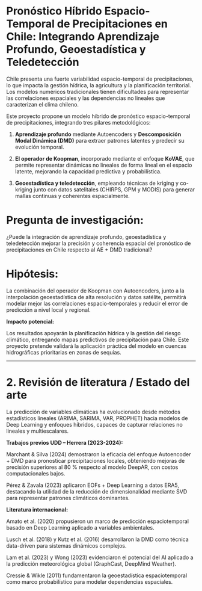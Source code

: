 # Pronóstico Híbrido Espacio-Temporal de Precipitaciones en Chile: Integrando Aprendizaje Profundo, Geoestadística y Teledetección

Chile presenta una fuerte variabilidad espacio-temporal de precipitaciones, lo que impacta la gestión hídrica, la agricultura y la planificación territorial. Los modelos numéricos tradicionales tienen dificultades para representar las correlaciones espaciales y las dependencias no lineales que caracterizan el clima chileno.

Este proyecto propone un modelo híbrido de pronóstico espacio-temporal de precipitaciones, integrando tres pilares metodológicos:

1. **Aprendizaje profundo** mediante Autoencoders y **Descomposición Modal Dinámica (DMD)** para extraer patrones latentes y predecir su evolución temporal.

3. **El operador de Koopman**, incorporado mediante el enfoque **KoVAE**, que permite representar dinámicas no lineales de forma lineal en el espacio latente, mejorando la capacidad predictiva y probabilística.

4. **Geoestadística y teledetección**, empleando técnicas de kriging y co-kriging junto con datos satelitales (CHIRPS, GPM y MODIS) para generar mallas continuas y coherentes espacialmente.

# Pregunta de investigación:

¿Puede la integración de aprendizaje profundo, geoestadística y teledetección mejorar la precisión y coherencia espacial del pronóstico de precipitaciones en Chile respecto al AE + DMD tradicional?

# Hipótesis:

La combinación del operador de Koopman con Autoencoders, junto a la interpolación geoestadística de alta resolución y datos satélite, permitirá modelar mejor las correlaciones espacio-temporales y reducir el error de predicción a nivel local y regional.

**Impacto potencial:**

Los resultados apoyarán la planificación hídrica y la gestión del riesgo climático, entregando mapas predictivos de precipitación para Chile. Este proyecto pretende validará la aplicación práctica del modelo en cuencas hidrográficas prioritarias en zonas de sequias.

-----------

# 2. Revisión de literatura / Estado del arte

La predicción de variables climáticas ha evolucionado desde métodos estadísticos lineales (ARIMA, SARIMA, VAR, PROPHET) hacia modelos de Deep Learning y enfoques híbridos, capaces de capturar relaciones no lineales y multiescalares.

**Trabajos previos UDD – Herrera (2023-2024):**

Marchant & Silva (2024) demostraron la eficacia del enfoque Autoencoder + DMD para pronosticar precipitaciones locales, obteniendo mejoras de precisión superiores al 80 % respecto al modelo DeepAR, con costos computacionales bajos.

Pérez & Zavala (2023) aplicaron EOFs + Deep Learning a datos ERA5, destacando la utilidad de la reducción de dimensionalidad mediante SVD para representar patrones climáticos dominantes.

**Literatura internacional:**

Amato et al. (2020) propusieron un marco de predicción espaciotemporal basado en Deep Learning aplicado a variables ambientales.

Lusch et al. (2018) y Kutz et al. (2016) desarrollaron la DMD como técnica data-driven para sistemas dinámicos complejos.

Lam et al. (2023) y Wong (2023) evidenciaron el potencial del AI aplicado a la predicción meteorológica global (GraphCast, DeepMind Weather).

Cressie & Wikle (2011) fundamentaron la geoestadística espaciotemporal como marco probabilístico para modelar dependencias espaciales.

